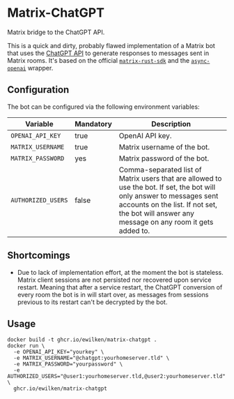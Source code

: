# Matrix-ChatGPT

Matrix bridge to the ChatGPT API.

This is a quick and dirty, probably flawed implementation of a Matrix bot that uses the [ChatGPT API](https://platform.openai.com/docs/guides/chat) to generate responses to messages sent in Matrix rooms. It's based on the official [`matrix-rust-sdk`](https://github.com/matrix-org/matrix-rust-sdk) and the [`async-openai`](https://github.com/64bit/async-openai) wrapper.

## Configuration

The bot can be configured via the following environment variables:

| Variable           | Mandatory | Description                                                                                                                                                                                                             |
| ------------------ | --------- | ----------------------------------------------------------------------------------------------------------------------------------------------------------------------------------------------------------------------- |
| `OPENAI_API_KEY`   | true      | OpenAI API key.                                                                                                                                                                                                         |
| `MATRIX_USERNAME`  | true      | Matrix username of the bot.                                                                                                                                                                                             |
| `MATRIX_PASSWORD`  | yes       | Matrix password of the bot.                                                                                                                                                                                             |
| `AUTHORIZED_USERS` | false     | Comma-separated list of Matrix users that are allowed to use the bot. If set, the bot will only answer to messages sent accounts on the list. If not set, the bot will answer any message on any room it gets added to. |

## Shortcomings

- Due to lack of implementation effort, at the moment the bot is stateless. Matrix client sessions are not persisted nor recovered upon service restart. Meaning that after a service restart, the ChatGPT conversion of every room the bot is in will start over, as messages from sessions previous to its restart can't be decrypted by the bot.

## Usage

    docker build -t ghcr.io/ewilken/matrix-chatgpt .
    docker run \
      -e OPENAI_API_KEY="yourkey" \
      -e MATRIX_USERNAME="@chatgpt:yourhomeserver.tld" \
      -e MATRIX_PASSWORD="yourpassword" \
      -e AUTHORIZED_USERS="@user1:yourhomeserver.tld,@user2:yourhomeserver.tld" \
      ghcr.io/ewilken/matrix-chatgpt
